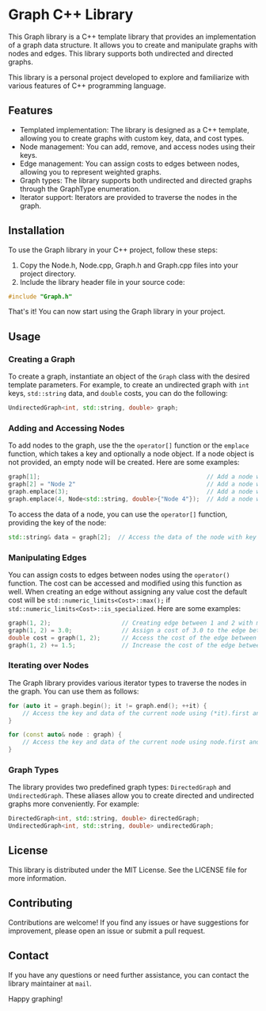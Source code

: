 
# Graph C++ Library

This Graph library is a C++ template library that provides an implementation of a graph data structure. It allows you to create and manipulate graphs with nodes and edges. This library supports both undirected and directed graphs.

This library is a personal project developed to explore and familiarize with various features of C++ programming language.

## Features
- Templated implementation: The library is designed as a C++ template, allowing you to create graphs with custom key, data, and cost types.
- Node management: You can add, remove, and access nodes using their keys.
- Edge management: You can assign costs to edges between nodes, allowing you to represent weighted graphs.
- Graph types: The library supports both undirected and directed graphs through the GraphType enumeration.
- Iterator support: Iterators are provided to traverse the nodes in the graph.

## Installation
To use the Graph library in your C++ project, follow these steps:

1. Copy the Node.h, Node.cpp, Graph.h and Graph.cpp files into your project directory.
2. Include the library header file in your source code:

```cpp
#include "Graph.h"
```
That's it! You can now start using the Graph library in your project.

## Usage
### Creating a Graph
To create a graph, instantiate an object of the `Graph` class with the desired template parameters. For example, to create an undirected graph with `int` keys, `std::string` data, and `double` costs, you can do the following:

``` cpp
UndirectedGraph<int, std::string, double> graph;
```

### Adding and Accessing Nodes
To add nodes to the graph, use the the `operator[]` function or the `emplace` function, which takes a key and optionally a node object. If a node object is not provided, an empty node will be created. Here are some examples:

```cpp
graph[1];                                               // Add a node with key value 1 and default-constructed data
graph[2] = "Node 2"                                     // Add a node with key 2 and value "Node 2"
graph.emplace(3);                                       // Add a node with key 3 and default-constructed data
graph.emplace(4, Node<std::string, double>{"Node 4"});  // Add a node with key 4 and custom data
```

To access the data of a node, you can use the `operator[]` function, providing the key of the node:

```cpp
std::string& data = graph[2];  // Access the data of the node with key 2
```

### Manipulating Edges
You can assign costs to edges between nodes using the `operator()` function. The cost can be accessed and modified using this function as well. When creating an edge without assigning any value cost the default cost will be `std::numeric_limits<Cost>::max();` if `std::numeric_limits<Cost>::is_specialized`. Here are some examples:

```cpp
graph(1, 2);                    // Creating edge between 1 and 2 with max value of double
graph(1, 2) = 3.0;              // Assign a cost of 3.0 to the edge between nodes 1 and 2
double cost = graph(1, 2);      // Access the cost of the edge between nodes 1 and 2
graph(1, 2) += 1.5;             // Increase the cost of the edge between nodes 1 and 2 by 1.5 
```

### Iterating over Nodes
The Graph library provides various iterator types to traverse the nodes in the graph. You can use them as follows:

```cpp
for (auto it = graph.begin(); it != graph.end(); ++it) {
    // Access the key and data of the current node using (*it).first and (*it).second
}

for (const auto& node : graph) {
    // Access the key and data of the current node using node.first and node.second
}
```

### Graph Types
The library provides two predefined graph types: `DirectedGraph` and `UndirectedGraph`. These aliases allow you to create directed and undirected graphs more conveniently. For example:

```cpp
DirectedGraph<int, std::string, double> directedGraph;
UndirectedGraph<int, std::string, double> undirectedGraph;
```

## License
This library is distributed under the MIT License. See the LICENSE file for more information.

## Contributing
Contributions are welcome! If you find any issues or have suggestions for improvement, please open an issue or submit a pull request.

## Contact
If you have any questions or need further assistance, you can contact the library maintainer at `mail`.

Happy graphing!
